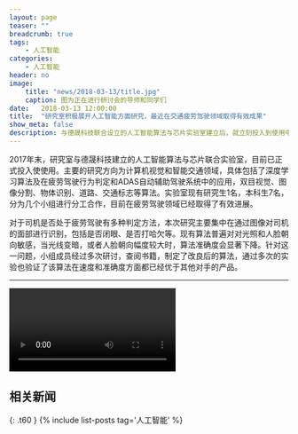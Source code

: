 ```yaml
---
layout: page
teaser: ""
breadcrumb: true
tags:
    - 人工智能
categories:
    - 人工智能
header: no
image:
    title: "news/2018-03-13/title.jpg"
    caption: 图为正在进行研讨会的导师和同学们
date:   2018-03-13 12:00:00
title:  "研究室积极展开人工智能方面研究，最近在交通疲劳驾驶领域取得有效成果"
show_meta: false
description: 与德晟科技联合设立的人工智能算法与芯片实验室建立后，就立刻投入到使用中，研究生与本科生团队密切配合，在计算机视觉与智能交通方面展开研究，最近刚刚在疲劳驾驶领域取得突破性进展。
---
```


2017年末，研究室与德晟科技建立的人工智能算法与芯片联合实验室，目前已正式投入使使用。主要的研究方向为计算机视觉和智能交通领域，具体包括了深度学习算法及在疲劳驾驶行为判定和ADAS自动辅助驾驶系统中的应用，双目视觉、图像分割、物体识别、道路、交通标志等算法。实验室现有研究生1名，本科生7名，分为几个小组进行分工合作，目前在疲劳驾驶领域已经取得了有效进展。

对于司机是否处于疲劳驾驶有多种判定方法，本次研究主要集中在通过图像对司机的面部进行识别，包括是否闭眼、是否打哈欠等。现有算法普遍对对光照和人脸朝向敏感，当光线变暗，或者人脸朝向幅度较大时，算法准确度会显著下降。针对这一问题，小组成员经过多次研讨，查阅书籍，制定了改良后的算法，通过多次的实验也验证了该算法在速度和准确度方面都已经优于其他对手的产品。

--- 

<video id="sampleMovie" src="https://seulab509.github.io/images/news/2018-03-13/20180207_155136.mp4" controls></video> 

## 相关新闻
{: .t60 }
{% include list-posts tag='人工智能' %}

